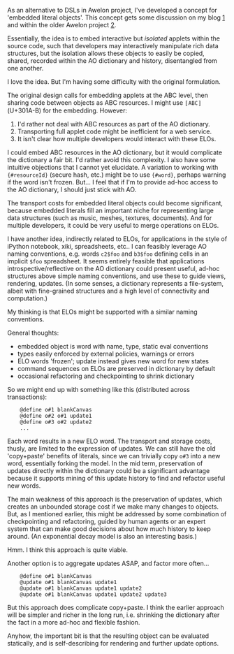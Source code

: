 
As an alternative to DSLs in Awelon project, I've developed a concept for 'embedded literal objects'. This concept gets some discussion on my blog [1](http://awelonblue.wordpress.com/2014/07/22/embedded-literal-objects/) and within the older Awelon project [2](https://github.com/dmbarbour/awelon/blob/master/doc/ExtensibleLiteralTypes.md). 

Essentially, the idea is to embed interactive but *isolated* applets within the source code, such that developers may interactively manipulate rich data structures, but the isolation allows these objects to easily be copied, shared, recorded within the AO dictionary and history, disentangled from one another.

I love the idea. But I'm having some difficulty with the original formulation.

The original design calls for embedding applets at the ABC level, then sharing code between objects as ABC resources. I might use `〚ABC〛` (U+301A-B) for the embedding. However:

1. I'd rather not deal with ABC resources as part of the AO dictionary. 
2. Transporting full applet code might be inefficient for a web service.
3. It isn't clear how multiple developers would interact with these ELOs.

I could embed ABC resources in the AO dictionary, but it would complicate the dictionary a fair bit. I'd rather avoid this complexity. I also have some intuitive objections that I cannot yet elucidate. A variation to working with `{#resourceId}` (secure hash, etc.) might be to use `{#word}`, perhaps warning if the word isn't frozen. But... I feel that if I'm to provide ad-hoc access to the AO dictionary, I should just stick with AO.

The transport costs for embedded literal objects could become significant, because embedded literals fill an important niche for representing large data structures (such as music, meshes, textures, documents). And for multiple developers, it could be very useful to merge operations on ELOs.

I have another idea, indirectly related to ELOs, for applications in the style of iPython notebook, xiki, spreadsheets, etc.. I can feasibly leverage AO naming conventions, e.g. words `c2$foo` and `b3$foo` defining cells in an implicit `$foo` spreadsheet. It seems entirely feasible that applications introspective/reflective on the AO dictionary could present useful, ad-hoc structures above simple naming conventions, and use these to guide views, rendering, updates. (In some senses, a dictionary represents a file-system, albeit with fine-grained structures and a high level of connectivity and computation.)

My thinking is that ELOs might be supported with a similar naming conventions. 

General thoughts:

* embedded object is word with name, type, static eval conventions
* types easily enforced by external policies, warnings or errors
* ELO words 'frozen'; update instead gives new word for new states
* command sequences on ELOs are preserved in dictionary by default
* occasional refactoring and checkpointing to shrink dictionary

So we might end up with something like this (distributed across transactions):

        @define o#1 blankCanvas 
        @define o#2 o#1 update1
        @define o#3 o#2 update2
        ...

Each word results in a new ELO word. The transport and storage costs, thusly, are limited to the expression of updates. We can still have the old 'copy+paste' benefits of literals, since we can trivially copy `o#3` into a new word, essentially forking the model. In the mid term, preservation of updates directly within the dictionary could be a significant advantage because it supports mining of this update history to find and refactor useful new words. 

The main weakness of this approach is the preservation of updates, which creates an unbounded storage cost if we make many changes to objects. But, as I mentioned earlier, this might be addressed by some combination of checkpointing and refactoring, guided by human agents or an expert system that can make good decisions about how much history to keep around. (An exponential decay model is also an interesting basis.)

Hmm. I think this approach is quite viable.

Another option is to aggregate updates ASAP, and factor more often...

        @define o#1 blankCanvas
        @update o#1 blankCanvas update1
        @update o#1 blankCanvas update1 update2
        @update o#1 blankCanvas update1 update2 update3

But this approach does complicate copy+paste. I think the earlier approach will be simpler and richer in the long run, i.e. shrinking the dictionary after the fact in a more ad-hoc and flexible fashion.

Anyhow, the important bit is that the resulting object can be evaluated statically, and is self-describing for rendering and further update options.

